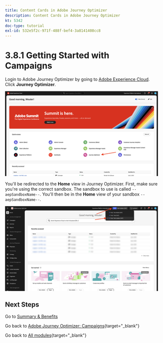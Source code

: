 ```yaml
---
title: Content Cards in Adobe Journey Optimizer
description: Content Cards in Adobe Journey Optimizer
kt: 5342
doc-type: tutorial
exl-id: 532e5f2c-971f-488f-bef4-3a8141408cc8
---
```

# 3.8.1 Getting Started with Campaigns

Login to Adobe Journey Optimizer by going to [Adobe Experience Cloud](https://experience.adobe.com). Click **Journey Optimizer**.

![ACOP](./../../../../modules/delivery-activation/ajo-b2c/ajob2c-1/images/acophome.png)

You'll be redirected to the **Home**  view in Journey Optimizer. First, make sure you're using the correct sandbox. The sandbox to use is called `--aepSandboxName--`. You'll then be in the **Home** view of your sandbox `--aepSandboxName--`.

![ACOP](./../../../../modules/delivery-activation/ajo-b2c/ajob2c-1/images/acoptriglp.png)

## Next Steps

Go to [Summary & Benefits](./summary.md)

Go back to [Adobe Journey Optimizer: Campaigns](./ajocampaigns.md){target="_blank"}

Go back to [All modules](./../../../../overview.md){target="_blank"}
